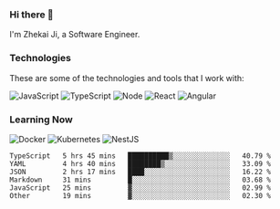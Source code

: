 ### Hi there 👋
I'm Zhekai Ji, a Software Engineer.

### Technologies
These are some of the technologies and tools that I work with:

![JavaScript](https://img.shields.io/badge/JavaScript-323330.svg?logo=javascript&logoColor=F7DF1E) 
![TypeScript](https://img.shields.io/badge/TypeScript-007ACC.svg?logo=typescript&logoColor=white) 
![Node](https://img.shields.io/badge/Node.js-43853D.svg?logo=node.js&logoColor=white)
![React](https://img.shields.io/badge/React-20232a.svg?logo=react&logoColor=61DAFB) 
![Angular](https://img.shields.io/badge/Angular-E23237.svg?logo=angularjs&logoColor=white)

### Learning Now
![Docker](https://img.shields.io/badge/Docker-2496ED?logo=docker&logoColor=white)
![Kubernetes](https://img.shields.io/badge/Kubernetes-326CE5.svg?logo=Kubernetes&logoColor=white)
![NestJS](https://img.shields.io/badge/NestJS-E0234E?logo=nestjs&logoColor=white)

<!--START_SECTION:waka-->

```text
TypeScript   5 hrs 45 mins   ██████████▒░░░░░░░░░░░░░░   40.79 %
YAML         4 hrs 40 mins   ████████▒░░░░░░░░░░░░░░░░   33.09 %
JSON         2 hrs 17 mins   ████░░░░░░░░░░░░░░░░░░░░░   16.22 %
Markdown     31 mins         █░░░░░░░░░░░░░░░░░░░░░░░░   03.68 %
JavaScript   25 mins         ▓░░░░░░░░░░░░░░░░░░░░░░░░   02.99 %
Other        19 mins         ▓░░░░░░░░░░░░░░░░░░░░░░░░   02.30 %
```

<!--END_SECTION:waka-->
